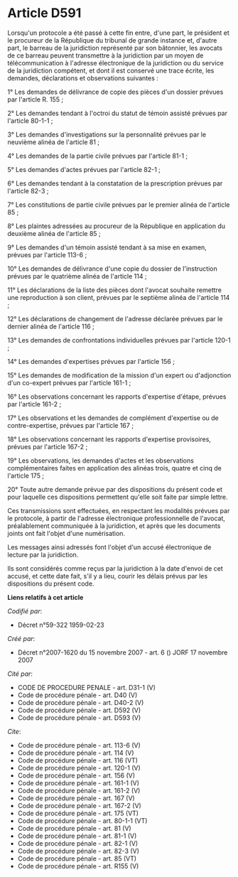 # Article D591

Lorsqu'un protocole a été passé à cette fin entre, d'une part, le président et le procureur de la République du tribunal de
grande instance et, d'autre part, le barreau de la juridiction représenté par son bâtonnier, les avocats de ce barreau
peuvent transmettre à la juridiction par un moyen de télécommunication à l'adresse électronique de la juridiction ou du
service de la juridiction compétent, et dont il est conservé une trace écrite, les demandes, déclarations et observations
suivantes : 

1° Les demandes de délivrance de copie des pièces d'un dossier prévues par l'article R. 155 ; 

2° Les demandes tendant à l'octroi du statut de témoin assisté prévues par l'article 80-1-1 ; 

3° Les demandes d'investigations sur la personnalité prévues par le neuvième alinéa de l'article 81 ; 

4° Les demandes de la partie civile prévues par l'article 81-1 ; 

5° Les demandes d'actes prévues par l'article 82-1 ; 

6° Les demandes tendant à la constatation de la prescription prévues par l'article 82-3 ; 

7° Les constitutions de partie civile prévues par le premier alinéa de l'article 85 ; 

8° Les plaintes adressées au procureur de la République en application du deuxième alinéa de l'article 85 ; 

9° Les demandes d'un témoin assisté tendant à sa mise en examen, prévues par l'article 113-6 ; 

10° Les demandes de délivrance d'une copie du dossier de l'instruction prévues par le quatrième alinéa de l'article 114 ; 

11° Les déclarations de la liste des pièces dont l'avocat souhaite remettre une reproduction à son client, prévues par le
septième alinéa de l'article 114 ; 

12° Les déclarations de changement de l'adresse déclarée prévues par le dernier alinéa de l'article 116 ; 

13° Les demandes de confrontations individuelles prévues par l'article 120-1 ; 

14° Les demandes d'expertises prévues par l'article 156 ; 

15° Les demandes de modification de la mission d'un expert ou d'adjonction d'un co-expert prévues par l'article 161-1 ; 

16° Les observations concernant les rapports d'expertise d'étape, prévues par l'article 161-2 ; 

17° Les observations et les demandes de complément d'expertise ou de contre-expertise, prévues par l'article 167 ; 

18° Les observations concernant les rapports d'expertise provisoires, prévues par l'article 167-2 ; 

19° Les observations, les demandes d'actes et les observations complémentaires faites en application des alinéas trois,
quatre et cinq de l'article 175 ; 

20° Toute autre demande prévue par des dispositions du présent code et pour laquelle ces dispositions permettent qu'elle soit
faite par simple lettre. 

Ces transmissions sont effectuées, en respectant les modalités prévues par le protocole, à partir de l'adresse électronique
professionnelle de l'avocat, préalablement communiquée à la juridiction, et après que les documents joints ont fait l'objet
d'une numérisation. 

Les messages ainsi adressés font l'objet d'un accusé électronique de lecture par la juridiction. 

Ils sont considérés comme reçus par la juridiction à la date d'envoi de cet accusé, et cette date fait, s'il y a lieu, courir
les délais prévus par les dispositions du présent code.

**Liens relatifs à cet article**

_Codifié par_:

  - Décret n°59-322 1959-02-23

_Créé par_:

  - Décret n°2007-1620 du 15 novembre 2007 - art. 6 () JORF 17 novembre 2007

_Cité par_:

  - CODE DE PROCEDURE PENALE - art. D31-1 (V)
  - Code de procédure pénale - art. D40 (V)
  - Code de procédure pénale - art. D40-2 (V)
  - Code de procédure pénale - art. D592 (V)
  - Code de procédure pénale - art. D593 (V)

_Cite_:

  - Code de procédure pénale - art. 113-6 (V)
  - Code de procédure pénale - art. 114 (V)
  - Code de procédure pénale - art. 116 (VT)
  - Code de procédure pénale - art. 120-1 (V)
  - Code de procédure pénale - art. 156 (V)
  - Code de procédure pénale - art. 161-1 (V)
  - Code de procédure pénale - art. 161-2 (V)
  - Code de procédure pénale - art. 167 (V)
  - Code de procédure pénale - art. 167-2 (V)
  - Code de procédure pénale - art. 175 (VT)
  - Code de procédure pénale - art. 80-1-1 (VT)
  - Code de procédure pénale - art. 81 (V)
  - Code de procédure pénale - art. 81-1 (V)
  - Code de procédure pénale - art. 82-1 (V)
  - Code de procédure pénale - art. 82-3 (V)
  - Code de procédure pénale - art. 85 (VT)
  - Code de procédure pénale - art. R155 (V)
